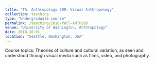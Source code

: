 ```yaml
---
title: "TA, Anthropology 209: Visual Anthropology"
collection: teaching
type: "Undergraduate course"
permalink: /teaching/2018-fall-ANTH209
venue: "University of Washington, Anthropology"
date: 2018-10-01
location: "Seattle, Washington, USA"
---
```


Course topics: Theories of culture and cultural variation, as seen and understood through visual media such as films, video, and photography.
